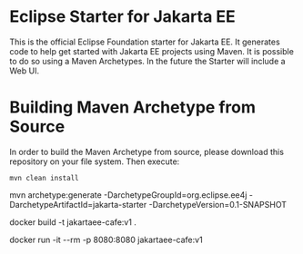 # Eclipse Starter for Jakarta EE
This is the official Eclipse Foundation starter for Jakarta EE. It generates code to help get started with Jakarta EE projects using Maven. It is possible to do so using a Maven Archetypes. In the future the Starter will include a Web UI.

# Building Maven Archetype from Source
In order to build the Maven Archetype from source, please download this repository on your file system. Then execute:

```
mvn clean install
```


mvn archetype:generate -DarchetypeGroupId=org.eclipse.ee4j -DarchetypeArtifactId=jakarta-starter -DarchetypeVersion=0.1-SNAPSHOT

docker build -t jakartaee-cafe:v1 .

docker run -it --rm -p 8080:8080 jakartaee-cafe:v1

